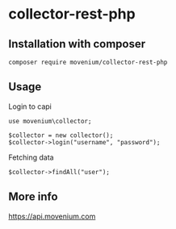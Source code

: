 # collector-rest-php

## Installation with composer
```
composer require movenium/collector-rest-php
```

## Usage

Login to capi

```
use movenium\collector;

$collector = new collector();
$collector->login("username", "password");
```

Fetching data

```
$collector->findAll("user");
```

## More info
https://api.movenium.com